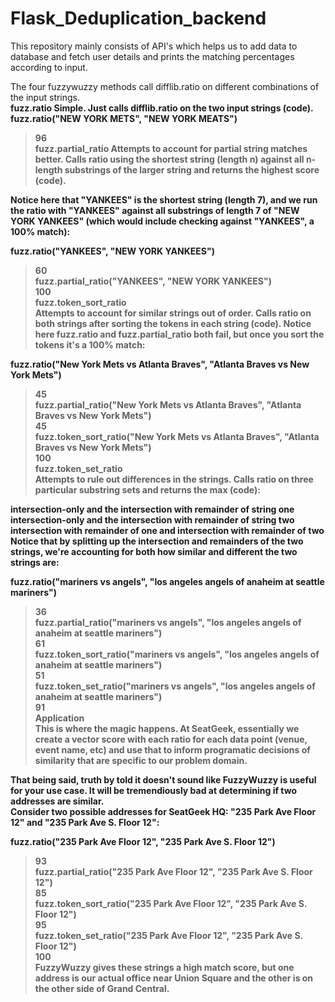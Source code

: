 # Flask_Deduplication_backend
This repository mainly consists of API's which helps us to add data to database and fetch user details and prints the matching percentages according to input.<br>

The four fuzzywuzzy methods call difflib.ratio on different combinations of the input strings.
<br>
<b>fuzz.ratio<b>
Simple. Just calls difflib.ratio on the two input strings (code).
<br>
fuzz.ratio("NEW YORK METS", "NEW YORK MEATS")<br>
> 96<br>
<b>fuzz.partial_ratio<b>
Attempts to account for partial string matches better. Calls ratio using the shortest string (length n) against all n-length substrings of the larger string and returns the highest score (code).<br>

Notice here that "YANKEES" is the shortest string (length 7), and we run the ratio with "YANKEES" against all substrings of length 7 of "NEW YORK YANKEES" (which would include checking against "YANKEES", a 100% match):<br>

fuzz.ratio("YANKEES", "NEW YORK YANKEES")<br>
> 60<br>
fuzz.partial_ratio("YANKEES", "NEW YORK YANKEES")<br>
> 100<br>
fuzz.token_sort_ratio<br>
Attempts to account for similar strings out of order. Calls ratio on both strings after sorting the tokens in each string (code). Notice here fuzz.ratio and fuzz.partial_ratio both fail, but once you sort the tokens it's a 100% match:<br>

fuzz.ratio("New York Mets vs Atlanta Braves", "Atlanta Braves vs New York Mets")<br>
> 45<br>
fuzz.partial_ratio("New York Mets vs Atlanta Braves", "Atlanta Braves vs New York Mets")<br>
> 45<br>
fuzz.token_sort_ratio("New York Mets vs Atlanta Braves", "Atlanta Braves vs New York Mets")<br>
> 100<br>
fuzz.token_set_ratio<br>
Attempts to rule out differences in the strings. Calls ratio on three particular substring sets and returns the max (code):<br>

intersection-only and the intersection with remainder of string one<br>
intersection-only and the intersection with remainder of string two<br>
intersection with remainder of one and intersection with remainder of two<br>
Notice that by splitting up the intersection and remainders of the two strings, we're accounting for both how similar and different the two strings are:<br>

fuzz.ratio("mariners vs angels", "los angeles angels of anaheim at seattle mariners")<br>
> 36<br>
fuzz.partial_ratio("mariners vs angels", "los angeles angels of anaheim at seattle mariners")<br>
> 61<br>
fuzz.token_sort_ratio("mariners vs angels", "los angeles angels of anaheim at seattle mariners")<br>
> 51<br>
fuzz.token_set_ratio("mariners vs angels", "los angeles angels of anaheim at seattle mariners")<br>
> 91<br>
<b>Application<b><br>
This is where the magic happens. At SeatGeek, essentially we create a vector score with each ratio for each data point (venue, event name, etc) and use that to inform programatic decisions of similarity that are specific to our problem domain.<br>

That being said, truth by told it doesn't sound like FuzzyWuzzy is useful for your use case. It will be tremendiously bad at determining if two addresses are similar.<br> Consider two possible addresses for SeatGeek HQ: "235 Park Ave Floor 12" and "235 Park Ave S. Floor 12":<br>

fuzz.ratio("235 Park Ave Floor 12", "235 Park Ave S. Floor 12")<br>
> 93<br>
fuzz.partial_ratio("235 Park Ave Floor 12", "235 Park Ave S. Floor 12")<br>
> 85<br>
fuzz.token_sort_ratio("235 Park Ave Floor 12", "235 Park Ave S. Floor 12")<br>
> 95<br>
fuzz.token_set_ratio("235 Park Ave Floor 12", "235 Park Ave S. Floor 12")<br>
> 100<br>
FuzzyWuzzy gives these strings a high match score, but one address is our actual office near Union Square and the other is on the other side of Grand Central.
